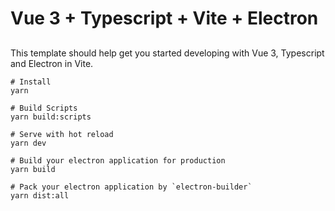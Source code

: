 # Vue 3 + Typescript + Vite + Electron 
## 
This template should help get you started developing with Vue 3, Typescript and Electron in Vite.

```
# Install
yarn

# Build Scripts
yarn build:scripts

# Serve with hot reload
yarn dev

# Build your electron application for production
yarn build

# Pack your electron application by `electron-builder`
yarn dist:all
```